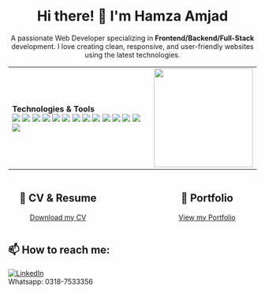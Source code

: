 <div style="position: relative; z-index: 1;">
  <h1 align="center"> Hi there! 👋 I'm Hamza Amjad</h1>
  <p align="center">
    A passionate Web Developer specializing in <strong>Frontend/Backend/Full-Stack</strong> development. I love creating clean, responsive, and user-friendly websites using the latest technologies.
  </p>

  <table align="center">
    <tr>
      <td>
        <strong>Technologies & Tools</strong><br/>
        <img src="https://img.shields.io/badge/-HTML5-E34F26?style=flat-square&logo=html5&logoColor=white"/>
        <img src="https://img.shields.io/badge/-CSS3-1572B6?style=flat-square&logo=css3"/>
        <img src="https://img.shields.io/badge/-JavaScript-F7DF1E?style=flat-square&logo=javascript&logoColor=black"/>
        <img src="https://img.shields.io/badge/-Bootstrap-563D7C?style=flat-square&logo=bootstrap"/>
        <img src="https://img.shields.io/badge/-PHP-777BB4?style=flat-square&logo=php&logoColor=white"/>
        <img src="https://img.shields.io/badge/-.NET-512BD4?style=flat-square&logo=.net&logoColor=white"/>
        <img src="https://img.shields.io/badge/-Python-3776AB?style=flat-square&logo=python&logoColor=white"/>
        <img src="https://img.shields.io/badge/-Laravel-F05340?style=flat-square&logo=laravel&logoColor=white"/>
        <img src="https://img.shields.io/badge/-Flask-000000?style=flat-square&logo=flask&logoColor=white"/>
        <img src="https://img.shields.io/badge/-Django-092E20?style=flat-square&logo=django&logoColor=white"/>
        <img src="https://img.shields.io/badge/-jQuery-0769AD?style=flat-square&logo=jquery&logoColor=white"/>
        <img src="https://img.shields.io/badge/-MySQL-4479A1?style=flat-square&logo=mysql&logoColor=white"/>
        <img src="https://img.shields.io/badge/-Firebase-FFCA28?style=flat-square&logo=firebase&logoColor=black"/>
        <img src="https://img.shields.io/badge/-Git-F05032?style=flat-square&logo=git"/>
      </td>
      <td align="center">
        <img src="https://i.giphy.com/media/v1.Y2lkPTc5MGI3NjExMGdya3E3ZDI0ZXF3dXFveWd1ZXphb3FyeDNsMWN6aXFvbTIyOXcxdCZlcD12MV9pbnRlcm5hbF9naWZfYnlfaWQmY3Q9Zw/RbDKaczqWovIugyJmW/giphy.gif" width="200px"/>
      </td>
    </tr>
  </table>
  <div style="display: flex; justify-content: space-between;">
    <div style="width: 40%; text-align: center;">
      <h2>📂 CV & Resume</h2>
      <p>
        <a href="https://github.com/user-attachments/files/17473665/web.developer.CV.HAMZA.AMJAD.pdf" target="_blank">Download my CV</a>
      </p>
    </div>
    <div style="width: 40%; text-align: center;">
      <h2>📂 Portfolio</h2>
      <p>
        <a href="https://react-portfolio-website-rust.vercel.app/#" target="_blank">View my Portfolio</a>
      </p>
    </div>
  </div>

  <h2>📫 How to reach me:</h2>
  <p>
    <a href="https://www.linkedin.com/in/hamza-amjad-0a3aaa228?utm_source=share&utm_campaign=share_via&utm_content=profile&utm_medium=android_app">
      <img src="https://img.shields.io/badge/LinkedIn-blue?style=flat-square&logo=linkedin" alt="LinkedIn"/>
    </a>
    <br/>
    Whatsapp: 0318-7533356
  </p>
</div>

<!-- GIF as background -->
<div style="position: absolute; top: 0; left: 0; width: 100%; height: 100%; z-index: -1; opacity: 0.3; background: url('https://media.giphy.com/media/U4FkC2VqpeNRHjTDQ5/giphy.gif') no-repeat center center fixed; background-size: cover;">
</div>
